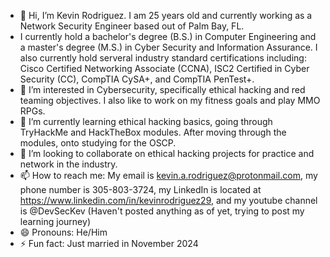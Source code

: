 - 👋 Hi, I’m Kevin Rodriguez. I am 25 years old and currently working as a Network Security Engineer based out of Palm Bay, FL.
- I currently hold a bachelor's degree (B.S.) in Computer Engineering and a master's degree (M.S.) in Cyber Security and Information Assurance. I also currently hold serveral industry standard certifications including: Cisco Certified Networking Associate (CCNA), ISC2 Certified in Cyber Security (CC), CompTIA CySA+, and CompTIA PenTest+. 
- 👀 I’m interested in Cybersecurity, specifically ethical hacking and red teaming objectives. I also like to work on my fitness goals and play MMO RPGs. 
- 🌱 I’m currently learning ethical hacking basics, going through TryHackMe and HackTheBox modules. After moving through the modules, onto studying for the OSCP.
- 💞️ I’m looking to collaborate on ethical hacking projects for practice and network in the industry.
- 📫 How to reach me: My email is kevin.a.rodriguez@protonmail.com, my phone number is 305-803-3724, my LinkedIn is located at https://www.linkedin.com/in/kevinrodriguez29, and my youtube channel is @DevSecKev (Haven't posted anything as of yet, trying to post my learning journey)
- 😄 Pronouns: He/Him
- ⚡ Fun fact: Just married in November 2024

<!---
kevin-a-rodriguez/kevin-a-rodriguez is a ✨ special ✨ repository because its `README.md` (this file) appears on your GitHub profile.
You can click the Preview link to take a look at your changes.
--->
